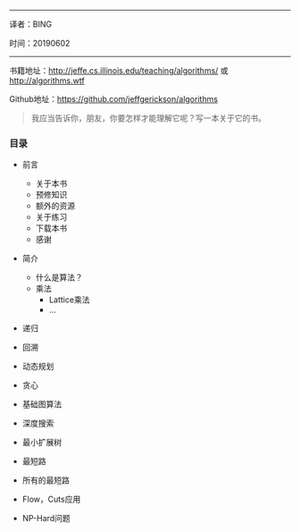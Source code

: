 ----

译者：BING

时间：20190602

----

书籍地址：http://jeffe.cs.illinois.edu/teaching/algorithms/ 或 http://algorithms.wtf

Github地址：https://github.com/jeffgerickson/algorithms

> 我应当告诉你，朋友，你要怎样才能理解它呢？写一本关于它的书。

### 目录

- 前言
    - 关于本书
    - 预修知识
    - 额外的资源
    - 关于练习
    - 下载本书
    - 感谢

- 简介
    - 什么是算法？
    - 乘法
        - Lattice乘法
        - ...
- 递归
- 回溯
- 动态规划
- 贪心
- 基础图算法
- 深度搜索
- 最小扩展树
- 最短路
- 所有的最短路
- Flow，Cuts应用
- NP-Hard问题

